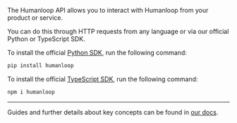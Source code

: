 The Humanloop API allows you to interact with Humanloop from your product or service.

You can do this through HTTP requests from any language or via our official Python or TypeScript SDK.

To install the official [Python SDK](https://pypi.org/project/humanloop/), run the following command:

```bash
pip install humanloop
```

To install the official [TypeScript SDK](https://www.npmjs.com/package/humanloop), run the following command:

```bash
npm i humanloop
```

---

Guides and further details about key concepts can be found in [our docs](/docs/getting-started/what-is-humanloop).
